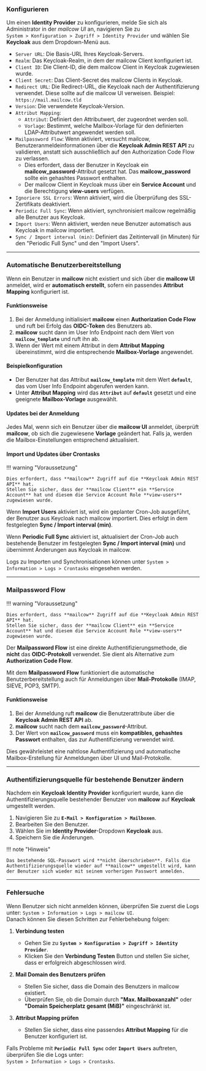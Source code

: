 ### **Konfigurieren**  

Um einen **Identity Provider** zu konfigurieren, melde Sie sich als Administrator in der *mailcow UI* an, navigieren Sie zu  
`System > Konfiguration > Zugriff > Identity Provider` und wählen Sie **Keycloak** aus dem Dropdown-Menü aus.  

* `Server URL`: Die Basis-URL Ihres Keycloak-Servers.  
* `Realm`: Das Keycloak-Realm, in dem der mailcow Client konfiguriert ist.  
* `Client ID`: Die Client-ID, die dem mailcow Client in Keycloak zugewiesen wurde.  
* `Client Secret`: Das Client-Secret des mailcow Clients in Keycloak.  
* `Redirect URL`: Die Redirect-URL, die Keycloak nach der Authentifizierung verwendet. Diese sollte auf die mailcow UI verweisen. Beispiel: `https://mail.mailcow.tld`  
* `Version`: Die verwendete Keycloak-Version.  
* `Attribut Mapping`:
    * `Attribut`: Definiert den Attributwert, der zugeordnet werden soll.  
    * `Vorlage`: Bestimmt, welche Mailbox-Vorlage für den definierten LDAP-Attributwert angewendet werden soll.  
* `Mailpassword Flow`: Wenn aktiviert, versucht mailcow, Benutzeranmeldeinformationen über die **Keycloak Admin REST API** zu validieren, anstatt sich ausschließlich auf den Authorization Code Flow zu verlassen.  
    * Dies erfordert, dass der Benutzer in Keycloak ein **mailcow_password**-Attribut gesetzt hat. Das **mailcow_password** sollte ein gehashtes Passwort enthalten.  
    * Der mailcow Client in Keycloak muss über ein **Service Account** und die Berechtigung **view-users** verfügen.  
* `Ignoriere SSL Errors`: Wenn aktiviert, wird die Überprüfung des SSL-Zertifikats deaktiviert.  
* `Periodic Full Sync`: Wenn aktiviert, synchronisiert mailcow regelmäßig alle Benutzer aus Keycloak.  
* `Import Users`: Wenn aktiviert, werden neue Benutzer automatisch aus Keycloak in mailcow importiert.  
* `Sync / Import interval (min)`: Definiert das Zeitintervall (in Minuten) für den "Periodic Full Sync" und den "Import Users".  

---

### **Automatische Benutzerbereitstellung**  

Wenn ein Benutzer in **mailcow** nicht existiert und sich über die **mailcow UI** anmeldet, wird er **automatisch erstellt**, sofern ein passendes **Attribut Mapping** konfiguriert ist.  

#### **Funktionsweise**  
1. Bei der Anmeldung initialisiert **mailcow** einen **Authorization Code Flow** und ruft bei Erfolg das **OIDC-Token** des Benutzers ab.  
2. **mailcow** sucht dann im User Info Endpoint nach dem Wert von **`mailcow_template`** und ruft ihn ab.  
3. Wenn der Wert mit einem Attribut in dem **Attribut Mapping** übereinstimmt, wird die entsprechende **Mailbox-Vorlage** angewendet.  

#### **Beispielkonfiguration**  
- Der Benutzer hat das Attribut **`mailcow_template`** mit dem Wert **`default`**, das vom User Info Endpoint abgerufen werden kann.  
- Unter **Attribut Mapping** wird das **`Attribut`** auf **`default`** gesetzt und eine geeignete **Mailbox-Vorlage** ausgewählt.  

#### **Updates bei der Anmeldung**  
Jedes Mal, wenn sich ein Benutzer über die **mailcow UI** anmeldet, überprüft **mailcow**, ob sich die zugewiesene **Vorlage** geändert hat. Falls ja, werden die Mailbox-Einstellungen entsprechend aktualisiert.  

#### **Import und Updates über Crontasks**  
!!! warning "Voraussetzung"

    Dies erfordert, dass **mailcow** Zugriff auf die **Keycloak Admin REST API** hat.  
    Stellen Sie sicher, dass der **mailcow Client** ein **Service Account** hat und diesem die Service Account Role **view-users** zugewiesen wurde.  

Wenn **Import Users** aktiviert ist, wird ein geplanter Cron-Job ausgeführt, der Benutzer aus Keycloak nach mailcow importiert. Dies erfolgt in dem festgelegten **Sync / Import interval (min)**.  

Wenn **Periodic Full Sync** aktiviert ist, aktualisiert der Cron-Job auch bestehende Benutzer im festgelegten **Sync / Import interval (min)** und übernimmt Änderungen aus Keycloak in mailcow.  

Logs zu Importen und Synchronisationen können unter `System > Information > Logs > Crontasks` eingesehen werden.  

---

### **Mailpassword Flow**  
!!! warning "Voraussetzung"

    Dies erfordert, dass **mailcow** Zugriff auf die **Keycloak Admin REST API** hat.  
    Stellen Sie sicher, dass der **mailcow Client** ein **Service Account** hat und diesem die Service Account Role **view-users** zugewiesen wurde.   

Der **Mailpassword Flow** ist eine direkte Authentifizierungsmethode, die **nicht** das **OIDC-Protokoll** verwendet. Sie dient als Alternative zum **Authorization Code Flow**.  

Mit dem **Mailpassword Flow** funktioniert die automatische Benutzerbereitstellung auch für Anmeldungen über **Mail-Protokolle** (IMAP, SIEVE, POP3, SMTP).  

#### **Funktionsweise**  
1. Bei der Anmeldung ruft **mailcow** die Benutzerattribute über die **Keycloak Admin REST API** ab.  
2. **mailcow** sucht nach dem **`mailcow_password`**-Attribut.  
3. Der Wert von **`mailcow_password`** muss ein **kompatibles, gehashtes Passwort** enthalten, das zur Authentifizierung verwendet wird.  

Dies gewährleistet eine nahtlose Authentifizierung und automatische Mailbox-Erstellung für Anmeldungen über UI und Mail-Protokolle.  

---

### **Authentifizierungsquelle für bestehende Benutzer ändern**  

Nachdem ein **Keycloak Identity Provider** konfiguriert wurde, kann die Authentifizierungsquelle bestehender Benutzer von **mailcow** auf **Keycloak** umgestellt werden.  

1. Navigieren Sie zu **`E-Mail > Konfiguration > Mailboxen`**.  
2. Bearbeiten Sie den Benutzer.  
3. Wählen Sie im **Identity Provider**-Dropdown **Keycloak** aus.  
4. Speichern Sie die Änderungen.  

!!! note "Hinweis"

    Das bestehende SQL-Passwort wird **nicht überschrieben**. Falls die Authentifizierungsquelle wieder auf **mailcow** umgestellt wird, kann der Benutzer sich wieder mit seinem vorherigen Passwort anmelden.  

---

### **Fehlersuche**  

Wenn Benutzer sich nicht anmelden können, überprüfen Sie zuerst die Logs unter: `System > Information > Logs > mailcow UI`.  
Danach können Sie diesen Schritten zur Fehlerbehebung folgen:  

1. **Verbindung testen**  
    - Gehen Sie zu **`System > Konfiguration > Zugriff > Identity Provider`**.  
    - Klicken Sie den **Verbindung Testen** Button und stellen Sie sicher, dass er erfolgreich abgeschlossen wird.  

2. **Mail Domain des Benutzers prüfen**  
    - Stellen Sie sicher, dass die Domain des Benutzers in mailcow existiert.  
    - Überprüfen Sie, ob die Domain durch **"Max. Mailboxanzahl"** oder **"Domain Speicherplatz gesamt (MiB)"** eingeschränkt ist.  

3. **Attribut Mapping prüfen**  
    - Stellen Sie sicher, dass eine passendes **Attribut Mapping** für die Benutzer konfiguriert ist.  

Falls Probleme mit **`Periodic Full Sync`** oder **`Import Users`** auftreten, überprüfen Sie die Logs unter:  
`System > Information > Logs > Crontasks`.  
